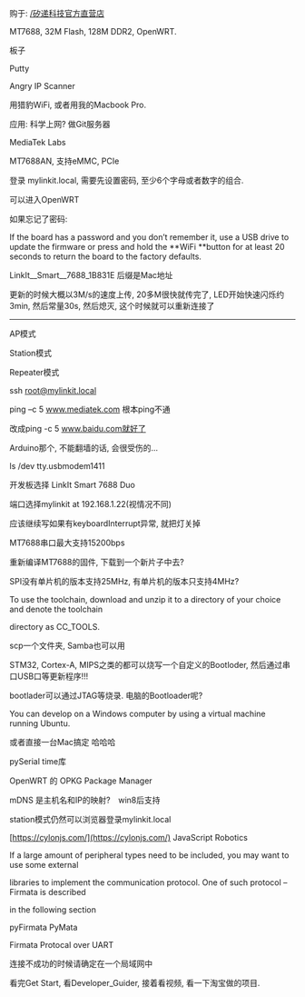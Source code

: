 购于: [/矽递科技官方直营店](/矽递科技官方直营店)

MT7688, 32M Flash, 128M DDR2, OpenWRT.

板子

Putty

Angry IP Scanner

用猎豹WiFi, 或者用我的Macbook Pro.

应用: 科学上网? 做Git服务器

MediaTek Labs

MT7688AN, 支持eMMC, PCIe

登录 mylinkit.local, 需要先设置密码, 至少6个字母或者数字的组合.

可以进入OpenWRT

如果忘记了密码:

If the board has a password and you don’t remember it, use a USB drive to update the firmware or press and hold the **WiFi **button for at least 20 seconds to return the board to the factory defaults.

LinkIt\_\_Smart\_\_7688\_1B831E 后缀是Mac地址

更新的时候大概以3M/s的速度上传, 20多M很快就传完了,  LED开始快速闪烁约3min, 然后常量30s, 然后熄灭, 这个时候就可以重新连接了

---

AP模式

Station模式

Repeater模式

ssh root@mylinkit.local

ping –c 5 www.mediatek.com 根本ping不通

改成ping -c 5 www.baidu.com就好了

Arduino那个, 不能翻墙的话, 会很受伤的...

ls /dev  tty.usbmodem1411

开发板选择 LinkIt Smart 7688 Duo

端口选择mylinkit at 192.168.1.22\(视情况不同\)

应该继续写如果有keyboardInterrupt异常, 就把灯关掉

MT7688串口最大支持15200bps

重新编译MT7688的固件, 下载到一个新片子中去?

SPI没有单片机的版本支持25MHz, 有单片机的版本只支持4MHz?

To use the toolchain, download and unzip it to a directory of your choice and denote the toolchain

directory as CC\_TOOLS.

scp一个文件夹, Samba也可以用

STM32, Cortex-A, MIPS之类的都可以烧写一个自定义的Bootloder, 然后通过串口USB口等更新程序!!!

bootlader可以通过JTAG等烧录. 电脑的Bootloader呢?

You can develop on a Windows computer by using a virtual machine running Ubuntu.

或者直接一台Mac搞定 哈哈哈

pySerial time库

OpenWRT 的 OPKG Package Manager

mDNS 是主机名和IP的映射?　win8后支持

station模式仍然可以浏览器登录mylinkit.local

[https://cylonjs.com/](https://cylonjs.com/)   JavaScript Robotics

If a large amount of peripheral types need to be included, you may want to use some external

libraries to implement the communication protocol. One of such protocol – Firmata is described

in the following section

pyFirmata PyMata

Firmata Protocal over UART

连接不成功的时候请确定在一个局域网中

看完Get Start, 看Developer\_Guider, 接着看视频, 看一下淘宝做的项目.





